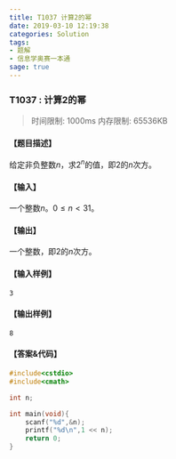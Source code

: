 ```yaml
---
title: T1037 计算2的幂
date: 2019-03-10 12:19:38
categories: Solution
tags:
- 题解
- 信息学奥赛一本通
sage: true
---
```


### T1037 : 计算2的幂

> 时间限制: $1000 \text{ms}$ 内存限制: $65536 \text{KB}$

<!-- more -->

#### 【题目描述】

给定非负整数$n$，求$2^{n}$的值，即$2$的$n$次方。

#### 【输入】

一个整数$n$。$0 \leq n < 31$。

#### 【输出】

一个整数，即$2$的$n$次方。

#### 【输入样例】

```
3
```

#### 【输出样例】

```
8
```

#### 【答案&代码】

```cpp
#include<cstdio>
#include<cmath>

int n;

int main(void){
    scanf("%d",&n);
    printf("%d\n",1 << n);
    return 0;
}
```
